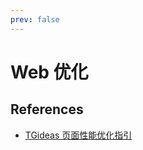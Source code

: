 ```yaml
---
prev: false
---
```


# Web 优化

## References

- [TGideas 页面性能优化指引](https://tgideas.qq.com/doc/frontend/explore/performance.html)
